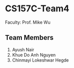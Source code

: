 # CS157C-Team4

Faculty: Prof. Mike Wu
## Team Members

1. Ayush Nair
2. Khue Do Anh Nguyen
3. Chinmayi Lokeshwar Hegde
